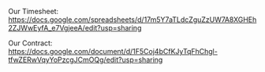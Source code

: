 Our Timesheet:
https://docs.google.com/spreadsheets/d/17m5Y7aTLdcZguZzUW7A8XGHEh2ZJWwEyfA_e7VgjeeA/edit?usp=sharing

Our Contract:
https://docs.google.com/document/d/1F5Coj4bCfKJyTqFhChgl-tfwZERwVqyYoPzcgJCmOQg/edit?usp=sharing
